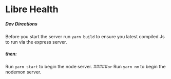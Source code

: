 # Libre Health

##### Dev Directions

Before you start the server run `yarn build` to ensure you latest compiled Js to run via the express server.

##### then:
Run `yarn start` to begin the node server.
#####`or`
Run `yarn nm` to begin the nodemon server.
